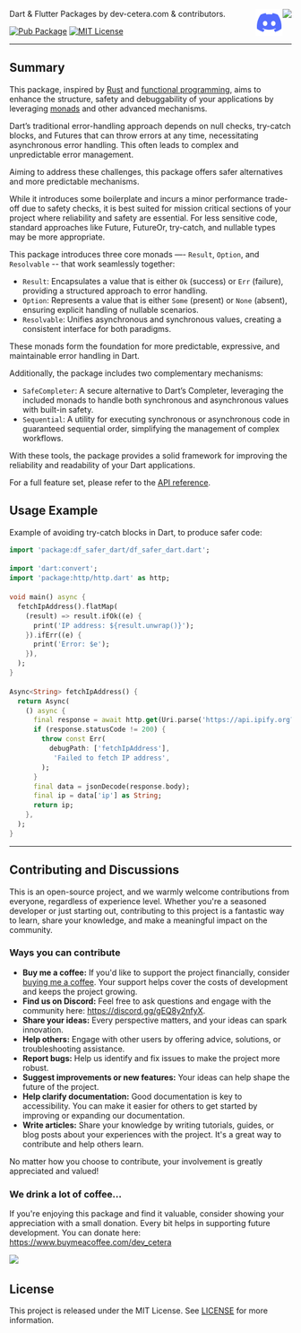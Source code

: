 <a href="https://www.buymeacoffee.com/dev_cetera" target="_blank"><img align="right" src="https://cdn.buymeacoffee.com/buttons/default-orange.png" height="48"></a>
<a href="https://discord.gg/gEQ8y2nfyX" target="_blank"><img align="right" src="https://raw.githubusercontent.com/dev-cetera/resources/refs/heads/main/assets/discord_icon/discord_icon.svg" height="48"></a>

Dart & Flutter Packages by dev-cetera.com & contributors.

[![Pub Package](https://img.shields.io/pub/v/df_safer_dart.svg)](https://pub.dev/packages/df_safer_dart)
[![MIT License](https://img.shields.io/badge/License-MIT-blue.svg)](https://raw.githubusercontent.com/dev-cetera/df_safer_dart/main/LICENSE)

---

## Summary

This package, inspired by [Rust](<https://en.wikipedia.org/wiki/Rust_(programming_language)>) and [functional programming](https://en.wikipedia.org/wiki/Functional_programming), aims to enhance the structure, safety and debuggability of your applications by leveraging [monads](<https://en.wikipedia.org/wiki/Monad_(functional_programming)>) and other advanced mechanisms.

Dart’s traditional error-handling approach depends on null checks, try-catch blocks, and Futures that can throw errors at any time, necessitating asynchronous error handling. This often leads to complex and unpredictable error management.

Aiming to address these challenges, this package offers safer alternatives and more predictable mechanisms.

While it introduces some boilerplate and incurs a minor performance trade-off due to safety checks, it is best suited for mission critical sections of your project where reliability and safety are essential. For less sensitive code, standard approaches like Future, FutureOr, try-catch, and nullable types may be more appropriate.

This package introduces three core monads —- `Result`, `Option`, and `Resolvable` -- that work seamlessly together:

- `Result`: Encapsulates a value that is either `Ok` (success) or `Err` (failure), providing a structured approach to error handling.
- `Option`: Represents a value that is either `Some` (present) or `None` (absent), ensuring explicit handling of nullable scenarios.
- `Resolvable`: Unifies asynchronous and synchronous values, creating a consistent interface for both paradigms.

These monads form the foundation for more predictable, expressive, and maintainable error handling in Dart.

Additionally, the package includes two complementary mechanisms:

- `SafeCompleter`: A secure alternative to Dart’s Completer, leveraging the included monads to handle both synchronous and asynchronous values with built-in safety.
- `Sequential`: A utility for executing synchronous or asynchronous code in guaranteed sequential order, simplifying the management of complex workflows.

With these tools, the package provides a solid framework for improving the reliability and readability of your Dart applications.

For a full feature set, please refer to the [API reference](https://pub.dev/documentation/df_safer_dart/).

## Usage Example

Example of avoiding try-catch blocks in Dart, to produce safer code:

```dart
import 'package:df_safer_dart/df_safer_dart.dart';

import 'dart:convert';
import 'package:http/http.dart' as http;

void main() async {
  fetchIpAddress().flatMap(
    (result) => result.ifOk((e) {
      print('IP address: ${result.unwrap()}');
    }).ifErr((e) {
      print('Error: $e');
    }),
  );
}

Async<String> fetchIpAddress() {
  return Async(
    () async {
      final response = await http.get(Uri.parse('https://api.ipify.org?format=json'));
      if (response.statusCode != 200) {
        throw const Err(
          debugPath: ['fetchIpAddress'],
           'Failed to fetch IP address',
        );
      }
      final data = jsonDecode(response.body);
      final ip = data['ip'] as String;
      return ip;
    },
  );
}
```

---

## Contributing and Discussions

This is an open-source project, and we warmly welcome contributions from everyone, regardless of experience level. Whether you're a seasoned developer or just starting out, contributing to this project is a fantastic way to learn, share your knowledge, and make a meaningful impact on the community.

### Ways you can contribute

- **Buy me a coffee:** If you'd like to support the project financially, consider [buying me a coffee](https://www.buymeacoffee.com/dev_cetera). Your support helps cover the costs of development and keeps the project growing.
- **Find us on Discord:** Feel free to ask questions and engage with the community here: https://discord.gg/gEQ8y2nfyX.
- **Share your ideas:** Every perspective matters, and your ideas can spark innovation.
- **Help others:** Engage with other users by offering advice, solutions, or troubleshooting assistance.
- **Report bugs:** Help us identify and fix issues to make the project more robust.
- **Suggest improvements or new features:** Your ideas can help shape the future of the project.
- **Help clarify documentation:** Good documentation is key to accessibility. You can make it easier for others to get started by improving or expanding our documentation.
- **Write articles:** Share your knowledge by writing tutorials, guides, or blog posts about your experiences with the project. It's a great way to contribute and help others learn.

No matter how you choose to contribute, your involvement is greatly appreciated and valued!

### We drink a lot of coffee...

If you're enjoying this package and find it valuable, consider showing your appreciation with a small donation. Every bit helps in supporting future development. You can donate here: https://www.buymeacoffee.com/dev_cetera

<a href="https://www.buymeacoffee.com/dev_cetera" target="_blank"><img src="https://cdn.buymeacoffee.com/buttons/default-orange.png" height="40"></a>

## License

This project is released under the MIT License. See [LICENSE](https://raw.githubusercontent.com/dev-cetera/df_safer_dart/main/LICENSE) for more information.
